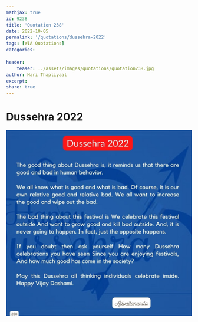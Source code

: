 ```yaml
---
mathjax: true
id: 9238
title: 'Quotation 238'
date: 2022-10-05
permalink: '/quotations/dussehra-2022'
tags: [WIA Quotations] 
categories: 

header:
    teaser: ../assets/images/quotations/quotation238.jpg
author: Hari Thapliyaal 
excerpt:
share: true 
---
```


# Dussehra 2022 

![Dussehra 2022](../assets/images/quotations/quotation238.jpg)
